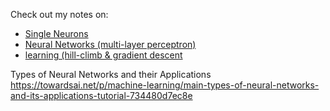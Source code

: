 Check out my notes on:
- [Single Neurons](./notes/single-neuron.pdf)
- [Neural Networks (multi-layer perceptron)](./notes/neural-networks.pdf)
- [learning (hill-climb & gradient descent](./notes/learning-optimization.pdf)


Types of Neural Networks and their Applications 
https://towardsai.net/p/machine-learning/main-types-of-neural-networks-and-its-applications-tutorial-734480d7ec8e
